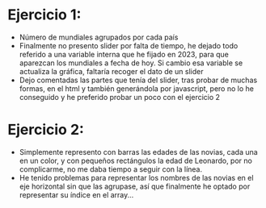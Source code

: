 # Ejercicio 1:
   * Número de mundiales agrupados por cada país
   * Finalmente no presento slider por falta de tiempo, he dejado todo referido a una variable interna que he fijado en 2023, para que aparezcan los mundiales a fecha de hoy. Si cambio esa variable se actualiza la gráfica, faltaría recoger el dato de un slider
   * Dejo comentadas las partes que tenía del slider, tras probar de muchas formas, en el html y también generándola por javascript, pero no lo he conseguido y he preferido probar un poco con el ejercicio 2

# Ejercicio 2:
   * Simplemente represento con barras las edades de las novias, cada una en un color, y con pequeños rectángulos la edad de Leonardo, por no complicarme, no me daba tiempo a seguir con la línea.
   * He tenido problemas para representar los nombres de las novias en el eje horizontal sin que las agrupase, así que finalmente he optado por representar su índice en el array...